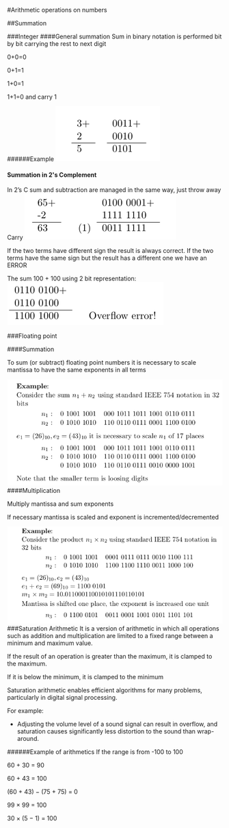 #Arithmetic operations on numbers

##Summation

###Integer
####General summation
Sum in binary notation is performed bit by bit carrying the rest to
next digit

0+0=0

0+1=1

1+0=1

1+1=0 and carry 1

######Example
![picture of the example][simple_summation_example]


#### Summation in 2's Complement
In 2’s C sum and subtraction are managed in the same way, just
throw away Carry
![picture of the example][2sC_summation_example]

If the two terms have different sign the result is always correct.
If the two terms have the same sign but the result has a different
one we have an ERROR

The sum 100 + 100 using 2 bit representation:
![picture of the example][2sC_summation_example_with_overflow]

###Floating point

####Summation

To sum (or subtract) floating point numbers it is necessary to
scale mantissa to have the same exponents in all terms

![summation example][floating_point_summation_example]
####Multiplication

Multiply mantissa and sum exponents

If necessary mantissa is scaled and exponent is
incremented/decremented

![multiplication example][floating_point_multiplication_example]
###Saturation Arithmetic
It is a version of arithmetic in which all operations such as
addition and multiplication are limited to a fixed range between a
minimum and maximum value.

If the result of an operation is greater than the maximum, it is
clamped to the maximum.

If it is below the minimum, it is clamped to the minimum

Saturation arithmetic enables efficient algorithms for many
problems, particularly in digital signal processing.

For example:
* Adjusting the volume level of a sound signal can result in overflow,
and saturation causes significantly less distortion to the sound than
wrap-around.

######Example of arithmetics
If the range is from -100 to 100

60 + 30 = 90

60 + 43 = 100

(60 + 43) − (75 + 75) = 0

99 × 99 = 100

30 × (5 − 1) = 100















[simple_summation_example]: ./images/simple_summation_example.png
[2sC_summation_example]: ./images/2sC_summation_example.png
[2sC_summation_example_with_overflow]: ./images/2sC_summation_example_with_overflow.png
[floating_point_summation_example]: ./images/floating_point_summation_example.png
[floating_point_multiplication_example]: ./images/floating_point_multiplication_example.png